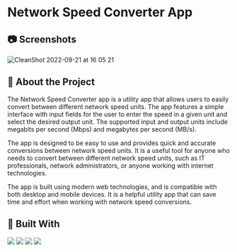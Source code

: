 # Network Speed Converter App

## :camera: Screenshots

![CleanShot 2022-09-21 at 16 05 21](https://user-images.githubusercontent.com/99056343/191450160-3da45284-47e4-43d4-a9f2-86671eacc7c9.gif)

## :star2: About the Project

The Network Speed Converter app is a utility app that allows users to easily convert between different network speed units. The app features a simple interface with input fields for the user to enter the speed in a given unit and select the desired output unit. The supported input and output units include megabits per second (Mbps) and megabytes per second (MB/s).

The app is designed to be easy to use and provides quick and accurate conversions between network speed units. It is a useful tool for anyone who needs to convert between different network speed units, such as IT professionals, network administrators, or anyone working with internet technologies.

The app is built using modern web technologies, and is compatible with both desktop and mobile devices. It is a helpful utility app that can save time and effort when working with network speed conversions.

## 🔨 Built With

<p align="left"> 
  <img src="https://img.shields.io/badge/React-20232A?style=for-the-badge&logo=react&logoColor=61DAFB">
  <img src="https://img.shields.io/badge/TypeScript-007ACC?style=for-the-badge&logo=typescript&logoColor=white"> 
  <img src="https://img.shields.io/badge/CSS3-1572B6?style=for-the-badge&logo=css3&logoColor=white"> 
  <img src="https://img.shields.io/badge/HTML5-E34F26?style=for-the-badge&logo=html5&logoColor=white"> 
</p>
